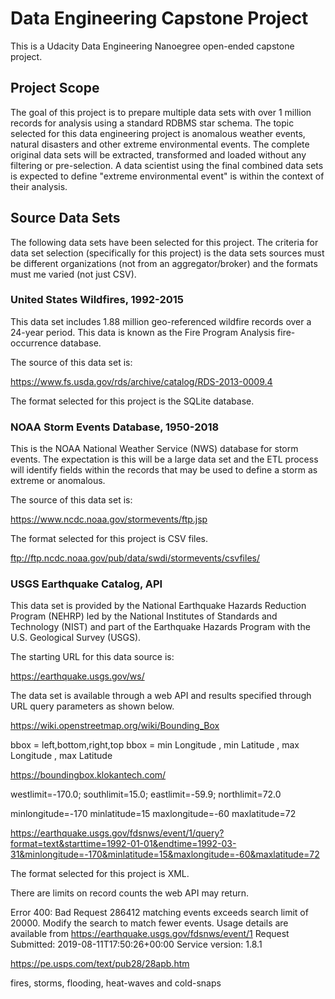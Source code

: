 # Data Engineering Capstone Project

This is a Udacity Data Engineering Nanoegree open-ended capstone project.


## Project Scope

The goal of this project is to prepare multiple data sets with over 1 million
records for analysis using a standard RDBMS star schema. The topic selected for
this data engineering project is anomalous weather events, natural disasters and
other extreme environmental events. The complete original data sets will be
extracted, transformed and loaded without any filtering or pre-selection. A
data scientist using the final combined data sets is expected to define "extreme
environmental event" is within the context of their analysis.


## Source Data Sets

The following data sets have been selected for this project. The criteria for
data set selection (specifically for this project) is the data sets sources
must be different organizations (not from an aggregator/broker) and the formats
must me varied (not just CSV).


### United States Wildfires, 1992-2015

This data set includes 1.88 million geo-referenced wildfire records over a
24-year period. This data is known as the Fire Program Analysis fire-occurrence
database.

The source of this data set is:

  https://www.fs.usda.gov/rds/archive/catalog/RDS-2013-0009.4

The format selected for this project is the SQLite database.


### NOAA Storm Events Database, 1950-2018

This is the NOAA National Weather Service (NWS) database for storm events. The
expectation is this will be a large data set and the ETL process will identify
fields within the records that may be used to define a storm as extreme or
anomalous.

The source of this data set is:

  https://www.ncdc.noaa.gov/stormevents/ftp.jsp

The format selected for this project is CSV files.


ftp://ftp.ncdc.noaa.gov/pub/data/swdi/stormevents/csvfiles/


### USGS Earthquake Catalog, API

This data set is provided by the National Earthquake Hazards Reduction Program
(NEHRP) led by the National Institutes of Standards and Technology (NIST) and
part of the Earthquake Hazards Program with the U.S. Geological Survey (USGS).

The starting URL for this data source is:

  https://earthquake.usgs.gov/ws/

The data set is available through a web API and results specified through URL
query parameters as shown below.

  https://wiki.openstreetmap.org/wiki/Bounding_Box

  bbox = left,bottom,right,top
  bbox = min Longitude , min Latitude , max Longitude , max Latitude

  https://boundingbox.klokantech.com/

  westlimit=-170.0; southlimit=15.0; eastlimit=-59.9; northlimit=72.0

  minlongitude=-170
  minlatitude=15
  maxlongitude=-60
  maxlatitude=72

  https://earthquake.usgs.gov/fdsnws/event/1/query?format=text&starttime=1992-01-01&endtime=1992-03-31&minlongitude=-170&minlatitude=15&maxlongitude=-60&maxlatitude=72



The format selected for this project is XML.


There are limits on record counts the web API may return.

  Error 400: Bad Request
  286412 matching events exceeds search limit of 20000. Modify the search to match fewer events.
  Usage details are available from https://earthquake.usgs.gov/fdsnws/event/1
  Request Submitted: 2019-08-11T17:50:26+00:00
  Service version: 1.8.1



https://pe.usps.com/text/pub28/28apb.htm


fires, storms, flooding, heat-waves and cold-snaps
